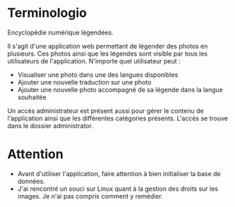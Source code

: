 # Terminologio
Encyclopédie numérique légendées.

Il s'agit d'une application web permettant de légender des photos en plusieurs. Ces photos ainsi que les légendes sont visible par tous les utilisateurs de l'application. N'importe quel utilisateur peut :
- Visualiser une photo dans une des langues disponibles
- Ajouter une nouvelle traduction sur une photo
- Ajouter une nouvelle photo accompagné de sa légende dans la langue souhaitée

Un accès administrateur est présent aussi pour gérer le contenu de l'application ainsi que les différentes catégories présents. L'accès se trouve dans le dossier administrator. 

# Attention

- Avant d'utiliser l'application, faire attention à bien initialiser la base de données.
- J'ai rencontré un souci sur Linux quant à la gestion des droits sur les images. Je n'ai pas compris comment y remédier.
